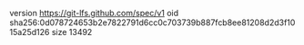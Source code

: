 version https://git-lfs.github.com/spec/v1
oid sha256:0d078724653b2e7822791d6cc0c703739b887fcb8ee81208d2d3f1015a25d126
size 13492
